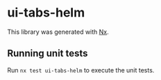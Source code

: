 # ui-tabs-helm

This library was generated with [Nx](https://nx.dev).

## Running unit tests

Run `nx test ui-tabs-helm` to execute the unit tests.
